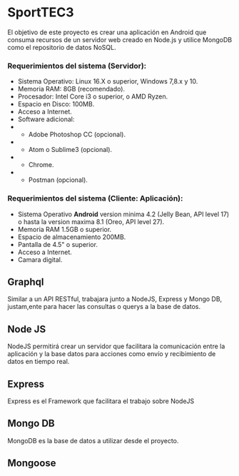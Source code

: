 # SportTEC3

El objetivo de este proyecto es crear una aplicación en Android que consuma recursos de un servidor web creado en Node.js y utilice MongoDB como el repositorio de datos NoSQL.

### Requerimientos del sistema (Servidor):
- Sistema Operativo: Linux 16.X o superior, Windows 7,8.x y 10.
- Memoria RAM: 8GB (recomendado).
- Procesador: Intel Core i3 o superior, o AMD Ryzen.
- Espacio en Disco: 100MB.
- Acceso a Internet.
- Software adicional:
- - Adobe Photoshop CC (opcional).
- - Atom o Sublime3 (opcional).
- - Chrome.
- - Postman (opcional).
### Requerimientos del sistema (Cliente: Aplicación):
-   Sistema Operativo  **Android**  version minima 4.2 (Jelly Bean, API level 17) o hasta la version maxima 8.1 (Oreo, API level 27).
-   Memoria RAM 1.5GB o superior.
-   Espacio de almacenamiento 200MB.
-   Pantalla de 4.5" o superior.
-   Acceso a Internet.
-   Camara digital.

## Graphql

Similar a un API RESTful, trabajara junto a NodeJS, Express y Mongo DB, justam,ente para hacer las consultas o querys a la base de datos. 

## Node JS

NodeJS permitirá crear un servidor que facilitara la comunicación entre la aplicación y la base datos para acciones como envío y recibimiento de datos en tiempo real.

## Express

Express es el Framework que facilitara el trabajo sobre NodeJS

## Mongo DB

MongoDB es la base de datos a utilizar desde el proyecto.
## Mongoose

